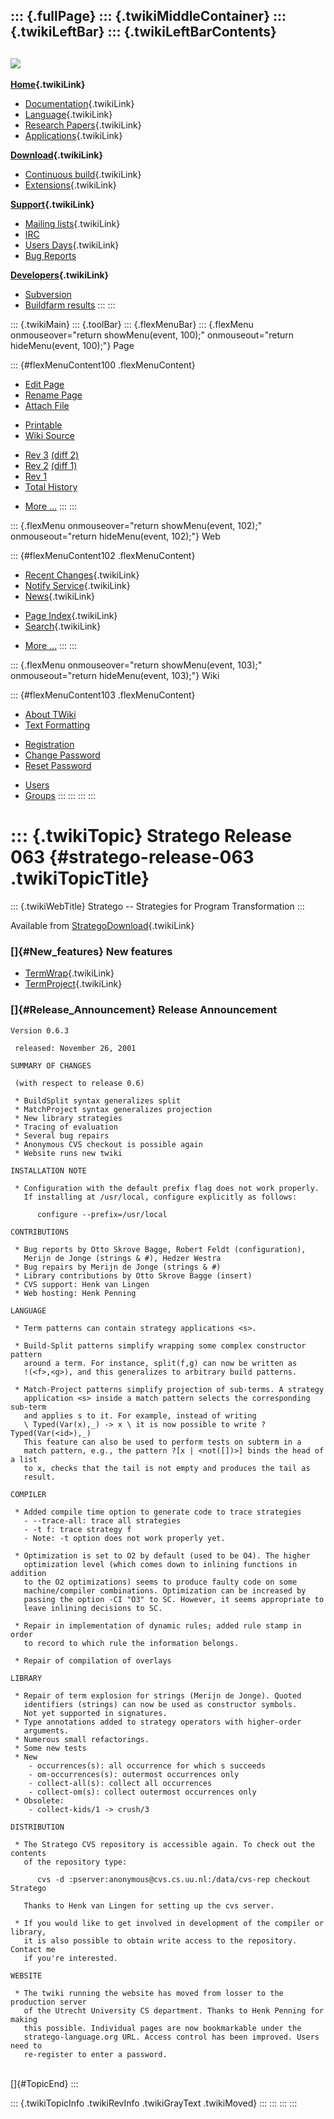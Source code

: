 ::: {.fullPage}
::: {.twikiMiddleContainer}
::: {.twikiLeftBar}
::: {.twikiLeftBarContents}
  ----------------------------------------------------------------------------------
  [![](../pub/Stratego/StrategoLogo/StrategoLogoTextlessWhite-100px.png)](WebHome)
  ----------------------------------------------------------------------------------

**[Home](WebHome){.twikiLink}**

-   [Documentation](StrategoDocumentation){.twikiLink}
-   [Language](StrategoLanguage){.twikiLink}
-   [Research Papers](StrategoPublications){.twikiLink}
-   [Applications](StrategoApplication){.twikiLink}

**[Download](StrategoDownload){.twikiLink}**

-   [Continuous build](ContinuousBuild){.twikiLink}
-   [Extensions](AdditionalPackageDownload){.twikiLink}

**[Support](StrategoSupport){.twikiLink}**

-   [Mailing lists](MailingList){.twikiLink}
-   [IRC](irc://irc.freenode.net/#stratego)
-   [Users Days](StrategoUsersDay){.twikiLink}
-   [Bug Reports](http://yellowgrass.org/project/StrategoXT)

**[Developers](StrategoDev){.twikiLink}**

-   [Subversion](https://svn.strategoxt.org/repos/StrategoXT/strategoxt/trunk)
-   [Buildfarm
    results](http://hydra.nixos.org/jobset/strategoxt/strategoxt-release/all)
:::
:::

::: {.twikiMain}
::: {.toolBar}
::: {.flexMenuBar}
::: {.flexMenu onmouseover="return showMenu(event, 100);" onmouseout="return hideMenu(event, 100);"}
Page

::: {#flexMenuContent100 .flexMenuContent}
-   [Edit
    Page](http://www.program-transformation.org/edit/Stratego/StrategoRelease063?t=1536825559)
-   [Rename
    Page](http://www.program-transformation.org/rename/Stratego/StrategoRelease063)
-   [Attach
    File](http://www.program-transformation.org/attach/Stratego/StrategoRelease063)

<!-- -->

-   [Printable](http://www.program-transformation.org/view/Stratego/StrategoRelease063?skin=print.pattern)
-   [Wiki
    Source](http://www.program-transformation.org/view/Stratego/StrategoRelease063?skin=text&raw=on&contenttype=text/plain)

<!-- -->

-   [Rev
    3](http://www.program-transformation.org/view/Stratego/StrategoRelease063?rev=1.3)
    [(diff 2)](http://www.program-transformation.org/rdiff/Stratego/StrategoRelease063?rev1=1.3&rev2=1.2)
-   [Rev
    2](http://www.program-transformation.org/view/Stratego/StrategoRelease063?rev=1.2)
    [(diff 1)](http://www.program-transformation.org/rdiff/Stratego/StrategoRelease063?rev1=1.2&rev2=1.1)
-   [Rev
    1](http://www.program-transformation.org/view/Stratego/StrategoRelease063?rev=1.1)
-   [Total
    History](http://www.program-transformation.org/rdiff/Stratego/StrategoRelease063)

<!-- -->

-   [More
    \...](http://www.program-transformation.org/oops/Stratego/StrategoRelease063?template=oopsmore&param1=1.3&param2=1.3)
:::
:::

::: {.flexMenu onmouseover="return showMenu(event, 102);" onmouseout="return hideMenu(event, 102);"}
Web

::: {#flexMenuContent102 .flexMenuContent}
-   [Recent Changes](WebChanges){.twikiLink}
-   [Notify Service](WebNotify){.twikiLink}
-   [News](WebNews){.twikiLink}

<!-- -->

-   [Page Index](WebIndex){.twikiLink}
-   [Search](WebSearch){.twikiLink}

<!-- -->

-   [More
    \...](http://www.program-transformation.org/oops/Stratego/StrategoRelease063?template=oopsmore&param1=1.3&param2=1.3)
:::
:::

::: {.flexMenu onmouseover="return showMenu(event, 103);" onmouseout="return hideMenu(event, 103);"}
Wiki

::: {#flexMenuContent103 .flexMenuContent}
-   [About
    TWiki](http://www.program-transformation.org/view/TWiki/WebHome)
-   [Text
    Formatting](http://www.program-transformation.org/view/TWiki/TextFormattingRules)

<!-- -->

-   [Registration](http://www.program-transformation.org/view/TWiki/TWikiRegistration)
-   [Change
    Password](http://www.program-transformation.org/view/TWiki/ChangePassword)
-   [Reset
    Password](http://www.program-transformation.org/view/TWiki/ResetPassword)

<!-- -->

-   [Users](http://www.program-transformation.org/view/Main/TWikiUsers)
-   [Groups](http://www.program-transformation.org/view/Main/TWikiGroups)
:::
:::
:::
:::

::: {.twikiTopic}
Stratego Release 063 {#stratego-release-063 .twikiTopicTitle}
====================

::: {.twikiWebTitle}
Stratego \-- Strategies for Program Transformation
:::

Available from [StrategoDownload](StrategoDownload){.twikiLink}

### []{#New_features} New features

-   [TermWrap](TermWrap){.twikiLink}
-   [TermProject](TermProject){.twikiLink}

### []{#Release_Announcement} Release Announcement

    Version 0.6.3

     released: November 26, 2001

    SUMMARY OF CHANGES

     (with respect to release 0.6)

     * BuildSplit syntax generalizes split
     * MatchProject syntax generalizes projection
     * New library strategies
     * Tracing of evaluation
     * Several bug repairs
     * Anonymous CVS checkout is possible again
     * Website runs new twiki

    INSTALLATION NOTE

     * Configuration with the default prefix flag does not work properly.
       If installing at /usr/local, configure explicitly as follows:

          configure --prefix=/usr/local

    CONTRIBUTIONS

     * Bug reports by Otto Skrove Bagge, Robert Feldt (configuration),
       Merijn de Jonge (strings & #), Hedzer Westra
     * Bug repairs by Merijn de Jonge (strings & #)
     * Library contributions by Otto Skrove Bagge (insert)
     * CVS support: Henk van Lingen
     * Web hosting: Henk Penning

    LANGUAGE

     * Term patterns can contain strategy applications <s>. 

     * Build-Split patterns simplify wrapping some complex constructor pattern
       around a term. For instance, split(f,g) can now be written as
       !(<f>,<g>), and this generalizes to arbitrary build patterns.

     * Match-Project patterns simplify projection of sub-terms. A strategy
       application <s> inside a match pattern selects the corresponding sub-term
       and applies s to it. For example, instead of writing 
       \ Typed(Var(x),_) -> x \ it is now possible to write ?Typed(Var(<id>),_)
       This feature can also be used to perform tests on subterm in a
       match pattern, e.g., the pattern ?[x | <not([])>] binds the head of a list
       to x, checks that the tail is not empty and produces the tail as
       result.

    COMPILER

     * Added compile time option to generate code to trace strategies
       - --trace-all: trace all strategies
       - -t f: trace strategy f
       - Note: -t option does not work properly yet.

     * Optimization is set to O2 by default (used to be O4). The higher
       optimization level (which comes down to inlining functions in addition
       to the O2 optimizations) seems to produce faulty code on some
       machine/compiler combinations. Optimization can be increased by
       passing the option -CI "O3" to SC. However, it seems appropriate to
       leave inlining decisions to SC.

     * Repair in implementation of dynamic rules; added rule stamp in order
       to record to which rule the information belongs.

     * Repair of compilation of overlays

    LIBRARY

     * Repair of term explosion for strings (Merijn de Jonge). Quoted
       identifiers (strings) can now be used as constructor symbols.
       Not yet supported in signatures.
     * Type annotations added to strategy operators with higher-order
       arguments.
     * Numerous small refactorings.
     * Some new tests
     * New
        - occurrences(s): all occurrence for which s succeeds
        - om-occurrences(s): outermost occurrences only
        - collect-all(s): collect all occurrences
        - collect-om(s): collect outermost occurrences only
     * Obsolete: 
        - collect-kids/1 -> crush/3

    DISTRIBUTION

     * The Stratego CVS repository is accessible again. To check out the contents
       of the repository type:

          cvs -d :pserver:anonymous@cvs.cs.uu.nl:/data/cvs-rep checkout Stratego

       Thanks to Henk van Lingen for setting up the cvs server.

     * If you would like to get involved in development of the compiler or library,
       it is also possible to obtain write access to the repository. Contact me
       if you're interested.

    WEBSITE

     * The twiki running the website has moved from losser to the production server
       of the Utrecht University CS department. Thanks to Henk Penning for making 
       this possible. Individual pages are now bookmarkable under the 
       stratego-language.org URL. Access control has been improved. Users need to 
       re-register to enter a password.

\
[]{#TopicEnd}
:::

::: {.twikiTopicInfo .twikiRevInfo .twikiGrayText .twikiMoved}
:::
:::
:::
:::
